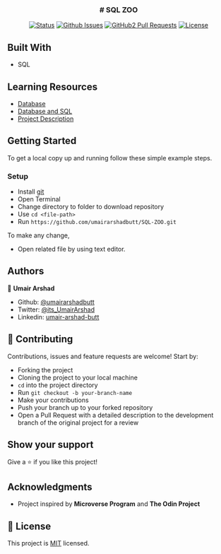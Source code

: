 
<h3 align="center"># SQL ZOO </h3>

<div align="center">

[![Status](https://img.shields.io/badge/status-active-success.svg)](https://github.com/umairarshadbutt/SQL-ZOO)
[![Github Issues](https://img.shields.io/badge/GitHub-Issues-orange)](https://github.com/umairarshadbutt/SQL-ZOO/issues)
[![GitHub2 Pull Requests](https://img.shields.io/badge/GitHub-Pull%20Requests-blue)](https://github.com/umairarshadbutt/SQL-ZOO/pulls)
[![License](https://img.shields.io/badge/license-MIT-blue.svg)](/LICENSE)
</div>




## Built With

- SQL

## Learning Resources

- [Database](https://www.theodinproject.com/courses/databases/lessons/databases)
- [Database and SQL](https://www.theodinproject.com/courses/databases/lessons/databases-and-sql)
- [Project Description](https://www.theodinproject.com/courses/databases/lessons/sql)

## Getting Started

To get a local copy up and running follow these simple example steps.


### Setup

- Install [git](https://git-scm.com/downloads)
- Open Terminal
- Change directory to folder to download repository
- Use `cd <file-path>`
- Run `https://github.com/umairarshadbutt/SQL-ZOO.git`


To make any change,

- Open related file by using text editor.

## Authors

👤 **Umair Arshad**

- Github: [@umairarshadbutt](https://github.com/umairarshadbutt)
- Twitter: [@its_UmairArshad](https://twitter.com/its_UmairArshad)
- Linkedin: [umair-arshad-butt](https://www.linkedin.com/in/umair-arshad-butt/)

## 🤝 Contributing

Contributions, issues and feature requests are welcome! Start by:

- Forking the project
- Cloning the project to your local machine
- `cd` into the project directory
- Run `git checkout -b your-branch-name`
- Make your contributions
- Push your branch up to your forked repository
- Open a Pull Request with a detailed description to the development branch of the original project for a review


## Show your support

Give a ⭐️ if you like this project!

## Acknowledgments

- Project inspired by **Microverse Program** and **The Odin Project**


## 📝 License

This project is [MIT](LICENSE) licensed.

